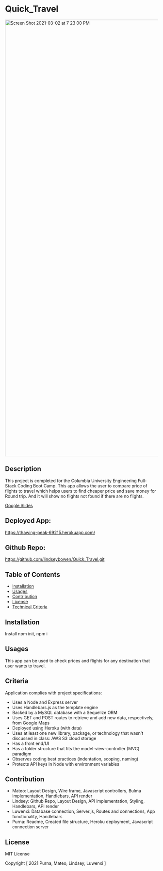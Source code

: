 # Quick_Travel
<img width="1440" alt="Screen Shot 2021-03-02 at 7 23 00 PM" src="https://user-images.githubusercontent.com/69695368/109744313-0ee7fb00-7ba0-11eb-919d-09f2bd785813.png">

## Description
This project is completed for the Columbia University Engineering Full-Stack Coding Boot Camp.
This app allows the user to compare price of flights to travel which helps users to find cheaper price and save money for Round trip. And it will show no flights not found if there are no flights.

[Google Slides](https://docs.google.com/presentation/d/1jKvx2tYT-nCZNjbe7Wfvsd6p_PgC6wnGghtQjtaP2I8/edit?usp=sharing)

## Deployed App:
 https://thawing-peak-69215.herokuapp.com/

## Github Repo:
https://github.com/lindseybowen/Quick_Travel.git

## Table of Contents

* [Installation](#installation)
* [Usages](#usages)
* [Contribution](#contribution)
* [License](#license)
* [Technical Criteria](#Criteria)

## Installation

 Install npm init, npm i 

## Usages
This app can be used to check prices and flights for any destination that user wants to travel.

## Criteria
Application complies with project specifications:

* Uses a Node and Express server
* Uses Handlebars.js as the template engine
* Backed by a MySQL database with a Sequelize ORM
* Uses GET and POST routes to retrieve and add new data, respectively, from Google Maps
* Deployed using Heroku (with data)
* Uses at least one new library, package, or technology that wasn't discussed in class: AWS S3 cloud storage
* Has a front end/UI
* Has a folder structure that fits the model-view-controller (MVC) paradigm
* Observes coding best practices (indentation, scoping, naming)
* Protects API keys in Node with environment variables

## Contribution
* Mateo: Layout Design, Wire frame, Javascript controllers, Bulma Implementation, Handlebars, API render 
* Lindsey: Github Repo, Layout Design, API implementation, Styling, Handlebars, API render
* Luwenxi: Database connection, Server.js, Routes and connections, App functionality, Handlebars 
* Purna: Readme, Created file structure, Heroku deployment, Javascript connection server

## License
MIT License

Copyright [ 2021 Purna, Mateo, Lindsey, Luwenxi ]



